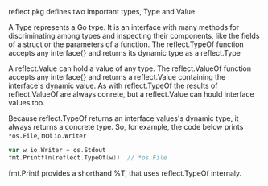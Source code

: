 reflect pkg defines two important types, Type and Value.

A Type represents a Go type. It is an interface with many methods for discriminating among types and inspecting their components, like the fields of a struct or the parameters of a function.
The reflect.TypeOf function accepts any interface{} and returns its dynamic type as a reflect.Type

A reflect.Value can hold a value of any type.
The reflect.ValueOf function accepts any interface{} and returns a reflect.Value containing the interface's dynamic value.
As with reflect.TypeOf the results of reflect.ValueOf are always conrete, but a reflect.Value can hould interface values too.

Because reflect.TypeOf returns an interface values's dynamic type, it always returns a concrete type.
So, for example, the code below prints `*os.File`, not `io.Writer`
```go
var w io.Writer = os.Stdout
fmt.Printfln(reflect.TypeOf(w))  // *os.File
```
fmt.Printf provides a shorthand %T, that uses reflect.TypeOf internaly.

